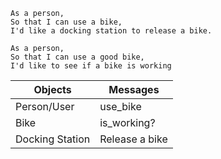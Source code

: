 ``` USER STORIES
As a person,
So that I can use a bike,
I'd like a docking station to release a bike.

As a person,
So that I can use a good bike,
I'd like to see if a bike is working
```

Objects  | Messages
------------- | -------------
Person/User  | use_bike
Bike  | is_working?
Docking Station  | Release a bike
